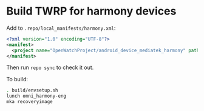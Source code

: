 # Build TWRP for harmony devices

Add to `.repo/local_manifests/harmony.xml`:

```xml
<?xml version="1.0" encoding="UTF-8"?>
<manifest>
  <project name="OpenWatchProject/android_device_mediatek_harmony" path="device/mediatek/harmony" remote="github" revision="android-8.0" />
</manifest>
```

Then run `repo sync` to check it out.

To build:

```sh
. build/envsetup.sh
lunch omni_harmony-eng
mka recoveryimage
```
